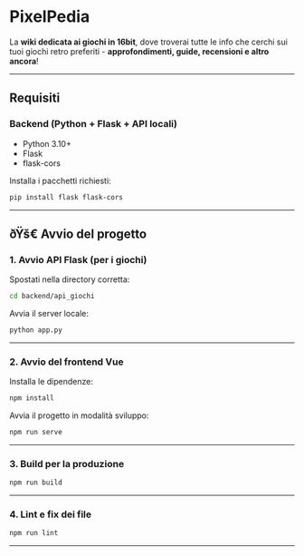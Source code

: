 
# PixelPedia

La **wiki dedicata ai giochi in 16bit**, dove troverai tutte le info che cerchi sui tuoi giochi retro preferiti -  **approfondimenti, guide, recensioni e altro ancora**!

---

## Requisiti

### Backend (Python + Flask + API locali)
- Python 3.10+
- Flask
- flask-cors

Installa i pacchetti richiesti:
```bash
pip install flask flask-cors
```

---

## ðŸš€ Avvio del progetto

### 1. Avvio API Flask (per i giochi)
Spostati nella directory corretta:

```bash
cd backend/api_giochi
```

Avvia il server locale:
```bash
python app.py
```

---

### 2. Avvio del frontend Vue

Installa le dipendenze:
```bash
npm install
```

Avvia il progetto in modalità sviluppo:
```bash
npm run serve
```

---

### 3. Build per la produzione
```bash
npm run build
```

---

### 4. Lint e fix dei file
```bash
npm run lint
```

---
